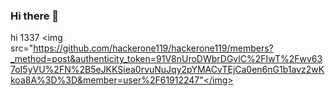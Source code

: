 ### Hi there 👋

<!--
**hackerone119/hackerone119** is a ✨ _special_ ✨ repository because its `README.md` (this file) appears on your GitHub profile.

Here are some ideas to get you started:

- 🔭 I’m currently working on ...
- 🌱 I’m currently learning ...
- 👯 I’m looking to collaborate on ...
- 🤔 I’m looking for help with ...
- 💬 Ask me about ...
- 📫 How to reach me: ...
- 😄 Pronouns: ...
- ⚡ Fun fact: ...
-->
hi
1337
<img src="https://github.com/hackerone119/hackerone119/members?_method=post&authenticity_token=91V8nUroDWbrDGvlC%2FIwT%2Fwv637oI5yVU%2FN%2B5eJKKSiea0rvuNuJqy2pYMACvTEjCa0en6nG1b1avz2wKkoa8A%3D%3D&member=user%2F61912247"</img>
